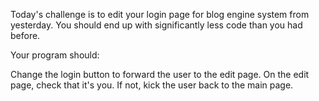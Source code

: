 Today's challenge is to edit your login page for blog engine system from yesterday. You should end up with significantly less code than you had before.

Your program should:

Change the login button to forward the user to the edit page.
On the edit page, check that it's you. If not, kick the user back to the main page.
